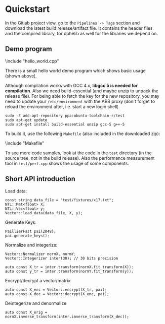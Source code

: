 # Quickstart

In the Gitlab project view, go to the `Pipelines -> Tags` section and download the latest build release/artifact file. It contains the header files and the compiled library, for ophelib as well for the libraries we depend on.

## Demo program
\include "hello_world.cpp"

There is a small hello world demo program which shows basic usage (shown above).

Although compilation works with GCC 4.x, **libgcc 5 is needed for compilation**. Also we need build-essential (and maybe unzip to unpack the release file). For being able to fetch the key for the new repository, you may need to update your `/etc/environment` with the ABB proxy (don't forget to reload the environment after, i.e. start a new login shell).

    sudo -E add-apt-repository ppa:ubuntu-toolchain-r/test
    sudo apt-get update
    sudo apt-get install build-essential unzip gcc-5 g++-5

To build it, use the following `Makefile` (also included in the downloaded zip):

\include "Makefile"

To see more code samples, look at the code in the `test` directory (in the source tree, not in the build release). Also the performance measurement tool in `test/perf.cpp` shows the usage of some components.

## Short API introduction
Load data:

    const string data_file = "test/fixtures/x17.txt";
    NTL::Mat<float> X;
    NTL::Vec<float> y;
    Vector::load_data(data_file, X, y);

Generate Keys:

    PaillierFast pai(2048);
    pai.generate_keys();

Normalize and integerize:

    Vector::Normalizer normX, normY;
    Vector::Integerizer inter(30); // 30 bits precision

    auto const X_tr = inter.transform(normX.fit_transform(X));
    auto const y_tr = inter.transform(normY.fit_transform(y));

Encrypt/decrypt a vector/matrix:

    auto const X_enc = Vector::encrypt(X_tr, pai);
    auto const X_dec = Vector::decrypt(X_enc, pai);

Deintegerize and denormalize:

    auto const X_orig = normX.inverse_transform(inter.inverse_transform(X_dec));

